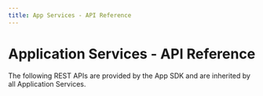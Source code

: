```yaml
---
title: App Services - API Reference
---
```


# Application Services - API Reference

The following REST APIs are provided by the App SDK and are inherited by all Application Services.

<swagger-ui src="https://raw.githubusercontent.com/edgexfoundry/app-functions-sdk-go/{{edgexversion}}/openapi/{{api_version}}/app-functions-sdk.yaml"></swagger-ui>
